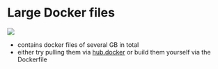 # Large Docker files
![](https://img.shields.io/badge/uses-docker-blue.svg)

* contains docker files of several GB in total
* either try pulling them via [hub.docker](https://hub.docker.com/u/replikation/) or build them yourself via the Dockerfile
